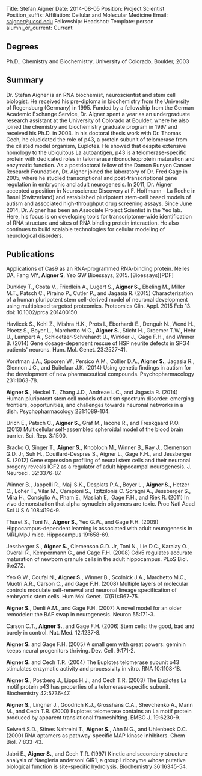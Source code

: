 Title: Stefan Aigner
Date: 2014-08-05
Position: Project Scientist
Position_suffix:
Affiliation: Cellular and Molecular Medicine
Email: saigner@ucsd.edu
Fellowship:
Headshot: 
Template: person
alumni_or_current: Current

## Degrees

Ph.D., Chemistry and Biochemistry, University of Colorado, Boulder, 2003<br>

## Summary
Dr. Stefan Aigner is an RNA biochemist, neuroscientist and stem cell biologist.  He received his pre-diploma in biochemistry from the University of Regensburg (Germany) in 1995.  Funded by a fellowship from the German Academic Exchange Service, Dr. Aigner spent a year as an undergraduate research assistant at the University of Colorado at Boulder, where he also joined the chemistry and biochemistry graduate program in 1997 and received his Ph.D. in 2003.  In his doctoral thesis work with Dr. Thomas Cech, he elucidated the role of p43, a protein subunit of telomerase from the ciliated model organism, Euplotes.  He showed that despite extensive homology to the ubiquitous La autoantigen, p43 is a telomerase-specific protein with dedicated roles in telomerase ribonucleoprotein maturation and enzymatic function.  As a postdoctoral fellow of the Damon Runyon Cancer Research Foundation, Dr. Aigner joined the laboratory of Dr. Fred Gage in 2005, where he studied transcriptional and post-transcriptional gene regulation in embryonic and adult neurogenesis.  In 2011, Dr. Aigner accepted a position in Neuroscience Discovery at F. Hoffmann - La Roche in Basel (Switzerland) and established pluripotent stem-cell based models of autism and associated high-throughput drug screening assays.  Since June 2014, Dr. Aigner has been an Associate Project Scientist in the Yeo lab.  Here, his focus is on developing tools for transcriptome-wide identification of RNA structure and sites of RNA binding protein interaction.  He also continues to build scalable technologies for cellular modeling of neurological disorders.


## Publications

Applications of Cas9 as an RNA-programmed RNA-binding protein. Nelles DA, Fang MY, **Aigner S**, Yeo GW
Bioessays, 2015. [Bioessays][PDF]

Dunkley T., Costa V., Friedlein A., Lugert S., **Aigner S.**, Ebeling M., Miller M.T., Patsch C., Piraino P., Cutler P., and Jagasia R. (2015) Characterization of a human pluripotent stem cell-derived model of neuronal development using multiplexed targeted proteomics. Proteomics Clin. Appl. 2015 Feb 13. doi: 10.1002/prca.201400150.

Havlicek S., Kohl Z., Mishra H.K., Prots I., Eberhardt E., Denguir N., Wend H., Ploetz S., Boyer L., Marchetto M.C., **Aigner S.**, Sticht H., Groemer T.W., Hehr U., Lampert A., Schloetzer-Schrehardt U., Winkler J., Gage F.H., and Winner B. (2014) Gene dosage-dependent rescue of HSP neurite defects in SPG4 patients' neurons. Hum. Mol. Genet. 23:2527-41.

Vorstman J.A., Spooren W., Persico A.M., Collier D.A., **Aigner S.**, Jagasia R., Glennon J.C., and Buitelaar J.K. (2014) Using genetic findings in autism for the development of new pharmaceutical compounds. Psychopharmacology 231:1063-78.

**Aigner S.**, Heckel T., Zhang J.D., Andreae L.C., and Jagasia R. (2014) Human pluripotent stem cell models of autism spectrum disorder: emerging frontiers, opportunities, and challenges towards neuronal networks in a dish. Psychopharmacology 231:1089-104.

Urich E., Patsch C., **Aigner S.**, Graf M., Iacone R., and Freskgaard P.O. (2013) Multicellular self-assembled spheroidal model of the blood brain barrier. Sci. Rep. 3:1500.

Bracko O, Singer T., **Aigner S.**, Knobloch M., Winner B., Ray J., Clemenson G.D. Jr, Suh H., Couillard-Despres S., Aigner L., Gage F.H., and Jessberger S. (2012) Gene expression profiling of neural stem cells and their neuronal progeny reveals IGF2 as a regulator of adult hippocampal neurogenesis. J. Neurosci. 32:3376-87.

Winner B., Jappelli R., Maji S.K., Desplats P.A., Boyer L., **Aigner S.**, Hetzer C., Loher T., Vilar M., Campioni S., Tzitzilonis C. Soragni A., Jessberger S., Mira H., Consiglio A., Pham E., Masliah E,. Gage F.H., and Riek R. (2011) In vivo demonstration that alpha-synuclein oligomers are toxic. Proc Natl Acad Sci U S A 108:4194-9.

Thuret S., Toni N., **Aigner S.**, Yeo G.W., and Gage F.H. (2009) Hippocampus-dependent learning is associated with adult neurogenesis in MRL/MpJ mice. Hippocampus 19:658-69.

Jessberger S., **Aigner S.**, Clemenson G.D. Jr, Toni N., Lie D.C., Karalay O., Overall R., Kempermann G., and Gage F.H. (2008) Cdk5 regulates accurate maturation of newborn granule cells in the adult hippocampus. PLoS Biol. 6:e272.

Yeo G.W., Coufal N., **Aigner S.**, Winner B., Scolnick J.A., Marchetto M.C., Muotri A.R., Carson C., and Gage F.H. (2008) Multiple layers of molecular controls modulate self-renewal and neuronal lineage specification of embryonic stem cells. Hum Mol Genet. 17(R1):R67-75.

**Aigner S.**, Denli A.M., and Gage F.H. (2007) A novel model for an older remodeler: the BAF swap in neurogenesis. Neuron 55:171-3.

Carson C.T., **Aigner S.**, and Gage F.H. (2006) Stem cells: the good, bad and barely in control. Nat. Med. 12:1237-8.

**Aigner S.** and Gage F.H. (2005) A small gem with great powers: geminin keeps neural progenitors thriving. Dev. Cell. 9:171-2.

**Aigner S.** and Cech T.R. (2004) The Euplotes telomerase subunit p43 stimulates enzymatic activity and processivity in vitro. RNA 10:1108-18.

**Aigner S.**, Postberg J., Lipps H.J., and Cech T.R. (2003) The Euplotes La motif protein p43 has properties of a telomerase-specific subunit. Biochemistry 42:5736-47.

**Aigner S.**, Lingner J., Goodrich K.J., Grosshans C.A., Shevchenko A., Mann M., and Cech T.R. (2000) Euplotes telomerase contains an La motif protein produced by apparent translational frameshifting. EMBO J. 19:6230-9.

Seiwert S.D., Stines Nahreini T., **Aigner S.**, Ahn N.G., and Uhlenbeck O.C. (2000) RNA aptamers as pathway-specific MAP kinase inhibitors. Chem Biol. 7:833-43.

Jabri E., **Aigner S.**, and Cech T.R. (1997) Kinetic and secondary structure analysis of Naegleria andersoni GIR1, a group I ribozyme whose putative biological function is site-specific hydrolysis. Biochemistry 36:16345-54.
